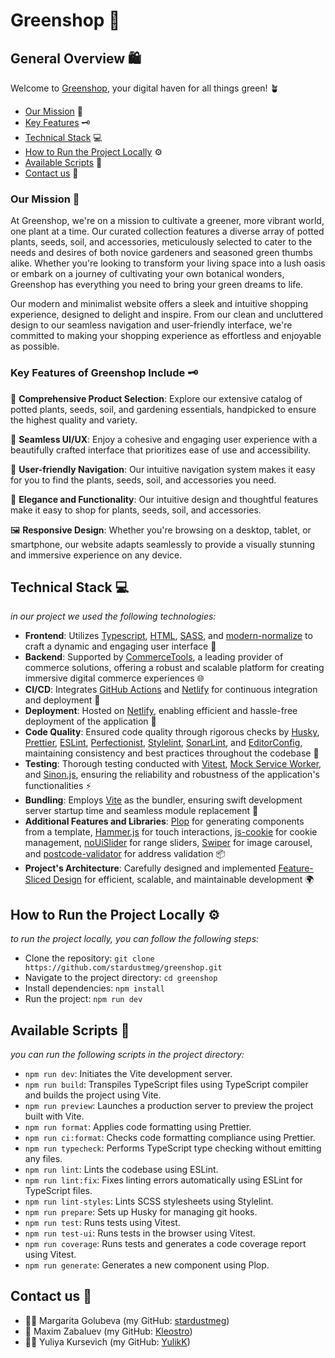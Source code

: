 # Greenshop 🌿

## General Overview 🛍️

Welcome to [Greenshop](https://mad-wizards-greenshop.netlify.app/), your digital haven for all things green! 🪴

- [Our Mission](#our-mission-) 🌸
- [Key Features](#key-features-of-greenshop-include-%EF%B8%8F) 🗝️
- [Technical Stack](#technical-stack-) 💻
- [How to Run the Project Locally](#how-to-run-the-project-locally-%EF%B8%8F) ⚙️
- [Available Scripts](#available-scripts-) 📑
- [Contact us](#contact-us-) 📩

### Our Mission 🌸

At Greenshop, we're on a mission to cultivate a greener, more vibrant world, one plant at a time. Our curated collection features a diverse array of potted plants, seeds, soil, and accessories, meticulously selected to cater to the needs and desires of both novice gardeners and seasoned green thumbs alike. Whether you're looking to transform your living space into a lush oasis or embark on a journey of cultivating your own botanical wonders, Greenshop has everything you need to bring your green dreams to life.

Our modern and minimalist website offers a sleek and intuitive shopping experience, designed to delight and inspire. From our clean and uncluttered design to our seamless navigation and user-friendly interface, we're committed to making your shopping experience as effortless and enjoyable as possible.

### Key Features of Greenshop Include 🗝️

🔎 **Comprehensive Product Selection**: Explore our extensive catalog of potted plants, seeds, soil, and gardening essentials, handpicked to ensure the highest quality and variety.

🎨 **Seamless UI/UX**: Enjoy a cohesive and engaging user experience with a beautifully crafted interface that prioritizes ease of use and accessibility.

🧭 **User-friendly Navigation**: Our intuitive navigation system makes it easy for you to find the plants, seeds, soil, and accessories you need.

🧩 **Elegance and Functionality**: Our intuitive design and thoughtful features make it easy to shop for plants, seeds, soil, and accessories.

🖼️ **Responsive Design**: Whether you're browsing on a desktop, tablet, or smartphone, our website adapts seamlessly to provide a visually stunning and immersive experience on any device.

## Technical Stack 💻

_in our project we used the following technologies:_

- **Frontend**: Utilizes [Typescript](https://www.typescriptlang.org/), [HTML](https://www.w3schools.com/html/), [SASS](https://sass-lang.com/), and [modern-normalize](https://github.com/sindresorhus/modern-normalize) to craft a dynamic and engaging user interface 🎨
- **Backend**: Supported by [CommerceTools](https://commercetools.com/), a leading provider of commerce solutions, offering a robust and scalable platform for creating immersive digital commerce experiences 🌐
- **CI/CD**: Integrates [GitHub Actions](https://github.com/features/actions) and [Netlify](https://www.netlify.com/) for continuous integration and deployment 🚀
- **Deployment**: Hosted on [Netlify](https://www.netlify.com/), enabling efficient and hassle-free deployment of the application 🌟
- **Code Quality**: Ensured code quality through rigorous checks by [Husky](https://typicode.github.io/husky/), [Prettier](https://prettier.io/), [ESLint](https://eslint.org/), [Perfectionist](https://eslint-plugin-perfectionist.azat.io/), [Stylelint](https://stylelint.io/), [SonarLint](https://www.sonarsource.com/products/sonarlint/), and [EditorConfig](https://editorconfig.org/), maintaining consistency and best practices throughout the codebase 🐶
- **Testing**: Thorough testing conducted with [Vitest](https://vitest.dev/), [Mock Service Worker](https://mswjs.io/), and [Sinon.js](https://sinonjs.org/), ensuring the reliability and robustness of the application's functionalities ⚡
- **Bundling**: Employs [Vite](https://vitejs.dev/) as the bundler, ensuring swift development server startup time and seamless module replacement 🌳
- **Additional Features and Libraries**: [Plop](https://plopjs.com/) for generating components from a template, [Hammer.js](https://hammerjs.github.io/) for touch interactions, [js-cookie](https://github.com/js-cookie/js-cookie) for cookie management, [noUiSlider](https://github.com/leongersen/noUiSlider) for range sliders, [Swiper](https://swiperjs.com/) for image carousel, and [postcode-validator](https://www.npmjs.com/package/postcode-validator) for address validation 📦
- **Project's Architecture**: Carefully designed and implemented [Feature-Sliced Design](https://feature-sliced.design/) for efficient, scalable, and maintainable development 🌍

## How to Run the Project Locally ⚙️

_to run the project locally, you can follow the following steps:_

- Clone the repository: `git clone https://github.com/stardustmeg/greenshop.git`
- Navigate to the project directory: `cd greenshop`
- Install dependencies: `npm install`
- Run the project: `npm run dev`

## Available Scripts 📑

_you can run the following scripts in the project directory:_

- `npm run dev`: Initiates the Vite development server.
- `npm run build`: Transpiles TypeScript files using TypeScript compiler and builds the project using Vite.
- `npm run preview`: Launches a production server to preview the project built with Vite.
- `npm run format`: Applies code formatting using Prettier.
- `npm run ci:format`: Checks code formatting compliance using Prettier.
- `npm run typecheck`: Performs TypeScript type checking without emitting any files.
- `npm run lint`: Lints the codebase using ESLint.
- `npm run lint:fix`: Fixes linting errors automatically using ESLint for TypeScript files.
- `npm run lint-styles`: Lints SCSS stylesheets using Stylelint.
- `npm run prepare`: Sets up Husky for managing git hooks.
- `npm run test`: Runs tests using Vitest.
- `npm run test-ui`: Runs tests in the browser using Vitest.
- `npm run coverage`: Runs tests and generates a code coverage report using Vitest.
- `npm run generate`: Generates a new component using Plop.

## Contact us 📩

- 🧙‍♀️ Margarita Golubeva (my GitHub: [stardustmeg](https://github.com/stardustmeg))
- 🧙 Maxim Zabaluev (my GitHub: [Kleostro](https://github.com/kleostro))
- 🧙‍♀️ Yuliya Kursevich (my GitHub: [YulikK](https://github.com/yulikk))

